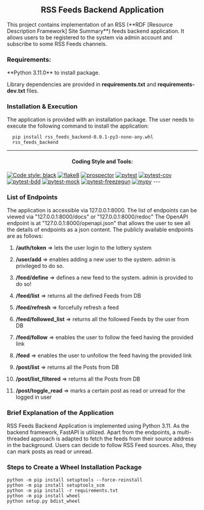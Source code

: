 
<h2 align="center">RSS Feeds Backend Application</h2>
This project contains implementation of an RSS (**RDF [Resource Description Framework] Site Summary**) feeds backend application.
It allows users to be registered to the system via admin account and subscribe to some RSS Feeds channels.

<h3>Requirements:</h3>
**Python 3.11.0** to install package. 

Library dependencies are provided in **requirements.txt** and **requirements-dev.txt** files.

<h3> Installation & Execution </h3>
The application is provided with an installation package.
The user needs to execute the following command to install the application:

```
  pip install rss_feeds_backend-0.0.1-py3-none-any.whl
  rss_feeds_backend
```

---
<h4 align="center">Coding Style and Tools:</h4>
<a href="https://github.com/psf/black"><img alt="Code style: black" src="https://img.shields.io/badge/black-000000.svg"></a>
<a href="https://github.com/PyCQA/flake8"><img alt="flake8" src="https://img.shields.io/badge/flake8-000000.svg"></a>
<a href="https://github.com/PyCQA/prospector"><img alt="prospector" src="https://img.shields.io/badge/prospector-000000.svg"></a>
<a href="https://github.com/pytest-dev/pytest"><img alt="pytest" src="https://img.shields.io/badge/pytest-000000.svg"></a>
<a href="https://github.com/pytest-dev/pytest-cov"><img alt="pytest-cov" src="https://img.shields.io/badge/pytest_cov-000000.svg"></a>
<a href="https://github.com/pytest-dev/pytest-bdd"><img alt="pytest-bdd" src="https://img.shields.io/badge/pytest_bdd-000000.svg"></a>
<a href="https://github.com/pytest-dev/pytest-mock"><img alt="pytest-mock" src="https://img.shields.io/badge/pytest_mock-000000.svg"></a>
<a href="https://github.com/ktosiek/pytest-freezegun"><img alt="pytest-freezegun" src="https://img.shields.io/badge/pytest_freezegun-000000.svg"></a>
<a href="https://github.com/python/mypy"><img alt="mypy" src="https://img.shields.io/badge/mypy-000000.svg"></a>
---

<h3> List of Endpoints </h3>

The application is accessible via 127.0.0.1:8000.
The list of endpoints can be viewed via "127.0.0.1:8000/docs" or "127.0.0.1:8000/redoc"
The OpenAPI endpoint is at "127.0.0.1:8000/openapi.json"
that allows the user to see all the details of endpoints as a json content.
The publicly available endpoints are as follows:

1. **/auth/token** => lets the user login to the lottery system

2. **/user/add** => enables adding a new user to the system. admin is privileged to do so.

3. **/feed/define** => defines a new feed to the system. admin is provided to do so!

4. **/feed/list** => returns all the defined Feeds from DB

5. **/feed/refresh** => forcefully refresh a feed

6. **/feed/followed_list** => returns all the followed Feeds by the user from DB

7. **/feed/follow** => enables the user to follow the feed having the provided link

8. **/feed** => enables the user to unfollow the feed having the provided link

9. **/post/list** => returns all the Posts from DB

10. **/post/list_filtered** => returns all the Posts from DB

11. **/post/toggle_read** => marks a certain post as read or unread for the logged in user


<h3> Brief Explanation of the Application </h3>

RSS Feeds Backend Application is implemented using Python 3.11.
As the backend framework, FastAPI is utilized.
Apart from the endpoints, a multi-threaded approach is adapted to fetch the feeds from their source address in the background.
Users can decide to follow RSS Feed sources. Also, they can mark posts as read or unread.



<h3> Steps to Create a Wheel Installation Package </h3>

```
python -m pip install setuptools --force-reinstall
python -m pip install setuptools_scm
python -m pip install -r requirements.txt
python -m pip install wheel
python setup.py bdist_wheel
```